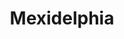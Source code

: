 ---
pid: MP146
title: Mexidelphia
location_transcription: Oregon + 9th St
zipcode: '19148'
outside_phl: 
neighborhood: Whitman,Pennsport,South Philadelphia
age: '17'
age_range: 13-19
instagram: 
image_file_name: MP_146.jpg
proposal_transcription: Everyone is connected
topic: Philadelphia,Unity
topic_summary: 0, 0
type: Other No Form
keywords_other: 
credit: Albalo
image_labels: Pensylvania
twitter: 
facebook: 
permalink: "/monuments/mp146/"
layout: item-page
---